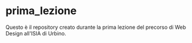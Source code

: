 # prima_lezione
Questo è il repository creato durante la prima lezione del precorso di Web Design all'ISIA di Urbino. 
